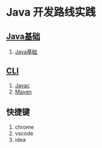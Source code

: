 # Java 开发路线实践

## [Java基础](/docs/base/README.md)

1. [Java基础](/docs/base/%E5%9F%BA%E7%A1%80.md)

## [CLI](/docs/cli/README.md)

1. [Javac](/docs/cli/javac.md)
2. [Maven](/docs/cli/maven.md)

## 快捷键

1. chrome
2. vscode
3. idea
